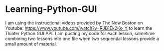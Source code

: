 # Learning-Python-GUI
I am using the instructional videos provided by The New Boston on Youtube: https://www.youtube.com/watch?v=RJB1Ek2Ko_Y to learn the Tkinter
Python GUI API. I am posting my code for each lesson, sometime combining two lessons into one file when two sequential lessons provide a 
small amount of material.

